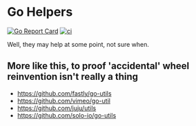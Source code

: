 # Go Helpers

[![Go Report Card](https://goreportcard.com/badge/github.com/rubiojr/go)](https://goreportcard.com/report/github.com/rubiojr/go)
[![ci](https://github.com/rubiojr/go/workflows/ci/badge.svg)](https://github.com/rubiojr/go/actions?query=workflow%3Aci+branch%3Amaster+event%3Apush)

Well, they may help at some point, not sure when.


## More like this, to proof 'accidental' wheel reinvention isn't really a thing

* https://github.com/fastly/go-utils
* https://github.com/vimeo/go-util
* https://github.com/juju/utils
* https://github.com/solo-io/go-utils
